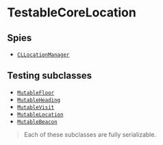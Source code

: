 TestableCoreLocation
====================


## Spies

* [`CLLocationManager`](Docs/CLLocationManagerSpies.md)


## Testing subclasses

* [`MutableFloor`](Docs/MutableFloor.md)
* [`MutableHeading`](Docs/MutableHeading.md)
* [`MutableVisit`](Docs/MutableVisit.md)
* [`MutableLocation`](Docs/MutableLocation.md)
* [`MutableBeacon`](Docs/MutableBeacon.md)

> Each of these subclasses are fully serializable.

